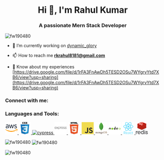 <h1 align="center">Hi 👋, I'm Rahul Kumar</h1>
<h3 align="center">A passionate Mern Stack Developer</h3>

<p align="left"> <img src="https://komarev.com/ghpvc/?username=fw190480&label=Profile%20views&color=0e75b6&style=flat" alt="fw190480" /> </p>

- 🔭 I’m currently working on [dynamic_glory](https://github.com/fw190480/dynamic_fork_8477)

- 📫 How to reach me **rkrahul8181@gmail.com**

- 📄 Know about my experiences [https://drive.google.com/file/d/1rFA3FnAwDh5TESD2OSu7WYgrvYtd7XB6/view?usp=sharing](https://drive.google.com/file/d/1rFA3FnAwDh5TESD2OSu7WYgrvYtd7XB6/view?usp=sharing)

<h3 align="left">Connect with me:</h3>
<p align="left">
</p>

<h3 align="left">Languages and Tools:</h3>
<p align="left"> <a href="https://aws.amazon.com" target="_blank" rel="noreferrer"> <img src="https://raw.githubusercontent.com/devicons/devicon/master/icons/amazonwebservices/amazonwebservices-original-wordmark.svg" alt="aws" width="40" height="40"/> </a> <a href="https://www.w3schools.com/css/" target="_blank" rel="noreferrer"> <img src="https://raw.githubusercontent.com/devicons/devicon/master/icons/css3/css3-original-wordmark.svg" alt="css3" width="40" height="40"/> </a> <a href="https://www.cypress.io" target="_blank" rel="noreferrer"> <img src="https://raw.githubusercontent.com/simple-icons/simple-icons/6e46ec1fc23b60c8fd0d2f2ff46db82e16dbd75f/icons/cypress.svg" alt="cypress" width="40" height="40"/> </a> <a href="https://expressjs.com" target="_blank" rel="noreferrer"> <img src="https://raw.githubusercontent.com/devicons/devicon/master/icons/express/express-original-wordmark.svg" alt="express" width="40" height="40"/> </a> <a href="https://www.w3.org/html/" target="_blank" rel="noreferrer"> <img src="https://raw.githubusercontent.com/devicons/devicon/master/icons/html5/html5-original-wordmark.svg" alt="html5" width="40" height="40"/> </a> <a href="https://developer.mozilla.org/en-US/docs/Web/JavaScript" target="_blank" rel="noreferrer"> <img src="https://raw.githubusercontent.com/devicons/devicon/master/icons/javascript/javascript-original.svg" alt="javascript" width="40" height="40"/> </a> <a href="https://www.mongodb.com/" target="_blank" rel="noreferrer"> <img src="https://raw.githubusercontent.com/devicons/devicon/master/icons/mongodb/mongodb-original-wordmark.svg" alt="mongodb" width="40" height="40"/> </a> <a href="https://nodejs.org" target="_blank" rel="noreferrer"> <img src="https://raw.githubusercontent.com/devicons/devicon/master/icons/nodejs/nodejs-original-wordmark.svg" alt="nodejs" width="40" height="40"/> </a> <a href="https://reactjs.org/" target="_blank" rel="noreferrer"> <img src="https://raw.githubusercontent.com/devicons/devicon/master/icons/react/react-original-wordmark.svg" alt="react" width="40" height="40"/> </a> <a href="https://redis.io" target="_blank" rel="noreferrer"> <img src="https://raw.githubusercontent.com/devicons/devicon/master/icons/redis/redis-original-wordmark.svg" alt="redis" width="40" height="40"/> </a> </p>

<p><img align="left" src="https://github-readme-stats.vercel.app/api/top-langs?username=fw190480&show_icons=true&locale=en&layout=compact" alt="fw190480" /></p>

<p>&nbsp;<img align="center" src="https://github-readme-stats.vercel.app/api?username=fw190480&show_icons=true&locale=en" alt="fw190480" /></p>

<p><img align="center" src="https://github-readme-streak-stats.herokuapp.com/?user=fw190480&" alt="fw190480" /></p>

